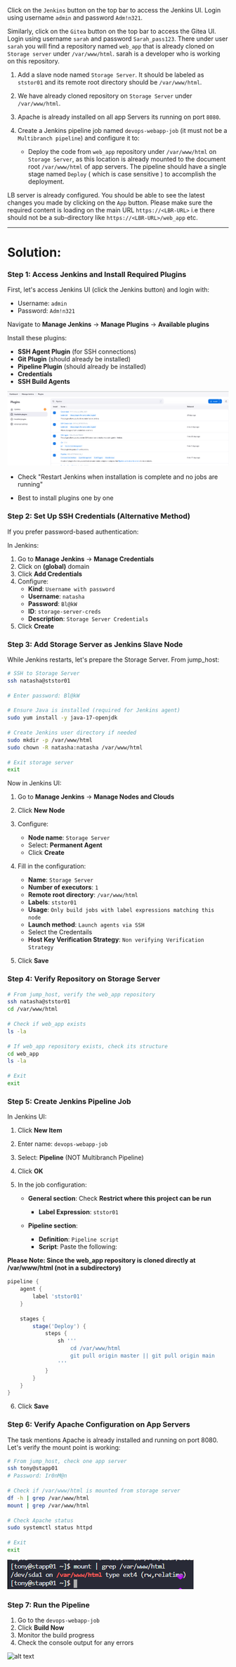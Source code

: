 Click on the `Jenkins` button on the top bar to access the Jenkins UI. Login using username `admin` and password `Adm!n321`.

Similarly, click on the `Gitea` button on the top bar to access the Gitea UI. Login using username `sarah` and password `Sarah_pass123`. There under user `sarah` you will find a repository named `web_app` that is already cloned on `Storage server` under `/var/www/html`. sarah is a developer who is working on this repository.

1. Add a slave node named `Storage Server`. It should be labeled as `ststor01` and its remote root directory should be `/var/www/html`.
2. We have already cloned repository on `Storage Server` under `/var/www/html`.
3. Apache is already installed on all app Servers its running on port `8080`.
4. Create a Jenkins pipeline job named `devops-webapp-job` (it must not be a `Multibranch pipeline`) and configure it to:

    - Deploy the code from `web_app` repository under `/var/www/html` on `Storage Server`, as this location is already mounted to the document root `/var/www/html` of app servers. The pipeline should have a single stage named `Deploy` ( which is case sensitive ) to accomplish the deployment.

LB server is already configured. You should be able to see the latest changes you made by clicking on the `App` button. Please make sure the required content is loading on the main URL `https://<LBR-URL>` i.e there should not be a sub-directory like `https://<LBR-URL>/web_app` etc.

---

# Solution:


### Step 1: Access Jenkins and Install Required Plugins

First, let's access Jenkins UI (click the Jenkins button) and login with:
- Username: `admin`
- Password: `Adm!n321`

Navigate to **Manage Jenkins** → **Manage Plugins** → **Available plugins**

Install these plugins:
- **SSH Agent Plugin** (for SSH connections)
- **Git Plugin** (should already be installed)
- **Pipeline Plugin** (should already be installed)
- **Credentials**
- **SSH Build Agents**

![alt text](image.png)

- Check "Restart Jenkins when installation is complete and no jobs are running"

- Best to install plugins one by one



### Step 2: Set Up SSH Credentials (Alternative Method)

If you prefer password-based authentication:

In Jenkins:
1. Go to **Manage Jenkins** → **Manage Credentials**
2. Click on **(global)** domain
3. Click **Add Credentials**
4. Configure:
   - **Kind**: `Username with password`
   - **Username**: `natasha`
   - **Password**: `Bl@kW`
   - **ID**: `storage-server-creds`
   - **Description**: `Storage Server Credentials`
5. Click **Create**


### Step 3: Add Storage Server as Jenkins Slave Node

While Jenkins restarts, let's prepare the Storage Server. From jump_host:

```bash
# SSH to Storage Server
ssh natasha@ststor01

# Enter password: Bl@kW

# Ensure Java is installed (required for Jenkins agent)
sudo yum install -y java-17-openjdk

# Create Jenkins user directory if needed
sudo mkdir -p /var/www/html
sudo chown -R natasha:natasha /var/www/html

# Exit storage server
exit
```

Now in Jenkins UI:
1. Go to **Manage Jenkins** → **Manage Nodes and Clouds**
2. Click **New Node**
3. Configure:
   - **Node name**: `Storage Server`
   - Select: **Permanent Agent**
   - Click **Create**

4. Fill in the configuration:
   - **Name**: `Storage Server`
   - **Number of executors**: `1`
   - **Remote root directory**: `/var/www/html`
   - **Labels**: `ststor01`
   - **Usage**: `Only build jobs with label expressions matching this node`
   - **Launch method**: `Launch agents via SSH`
   - Select the Credentails
   - **Host Key Verification Strategy**: `Non verifying Verification Strategy`

5. Click **Save**



### Step 4: Verify Repository on Storage Server

```bash
# From jump_host, verify the web_app repository
ssh natasha@ststor01
cd /var/www/html

# Check if web_app exists
ls -la

# If web_app repository exists, check its structure
cd web_app
ls -la

# Exit
exit
```

### Step 5: Create Jenkins Pipeline Job

In Jenkins UI:
1. Click **New Item**
2. Enter name: `devops-webapp-job`
3. Select: **Pipeline** (NOT Multibranch Pipeline)
4. Click **OK**

5. In the job configuration:
   - **General section**: Check **Restrict where this project can be run**
     - **Label Expression**: `ststor01`

   - **Pipeline section**:
     - **Definition**: `Pipeline script`
     - **Script**: Paste the following:

**Please Note: Since the web_app repository is cloned directly at /var/www/html (not in a subdirectory)**

```groovy
pipeline {
    agent {
        label 'ststor01'
    }

    stages {
        stage('Deploy') {
            steps {
                sh '''
                    cd /var/www/html
                    git pull origin master || git pull origin main
                '''
            }
        }
    }
}
```

6. Click **Save**

### Step 6: Verify Apache Configuration on App Servers

The task mentions Apache is already installed and running on port 8080. Let's verify the mount point is working:

```bash
# From jump_host, check one app server
ssh tony@stapp01
# Password: Ir0nM@n

# Check if /var/www/html is mounted from storage server
df -h | grep /var/www/html
mount | grep /var/www/html

# Check Apache status
sudo systemctl status httpd

# Exit
exit
```
![alt text](image-1.png)

### Step 7: Run the Pipeline

1. Go to the `devops-webapp-job`
2. Click **Build Now**
3. Monitor the build progress
4. Check the console output for any errors


![alt text](./Recording%202025-10-03%20023924.gif)

